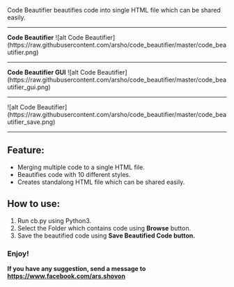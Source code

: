  <p>
Code Beautifier beautifies code into single HTML file which can be shared easily.
 </p>
<hr>
<b>Code Beautifier</b>
![alt Code Beautifier](https://raw.githubusercontent.com/arsho/code_beautifier/master/code_beautifier.png)
<hr>
<b>Code Beautifier GUI</b>
![alt Code Beautifier](https://raw.githubusercontent.com/arsho/code_beautifier/master/code_beautifier_gui.png)
<hr>
![alt Code Beautifier](https://raw.githubusercontent.com/arsho/code_beautifier/master/code_beautifier_save.png)
<hr>
<h2>
<a id="feature" class="anchor" href="#feature" aria-hidden="true"><span class="octicon octicon-link"></span></a>Feature:
</h2>
<ul>
<li>Merging multiple code to a single HTML file.</li>
<li>Beautifies code with 10 different styles.</li>
<li>Creates standalong HTML file which can be shared easily.</li>
</ul>
<h2>
<a id="how-to-use" class="anchor" href="#how-to-use" aria-hidden="true"><span class="octicon octicon-link"></span></a>How to use:
</h2>
<ol>
<li>Run cb.py using Python3.</li>
<li>Select the Folder which contains code using <b>Browse</b> button.</li>
<li>Save the beautified code using <b>Save Beautified Code<b/> button.</li>
</ol>

<h3>Enjoy!</h3>
<p>
If you have any suggestion, send a message to <a href="https://www.facebook.com/ars.shovon">https://www.facebook.com/ars.shovon</a>
</p>
